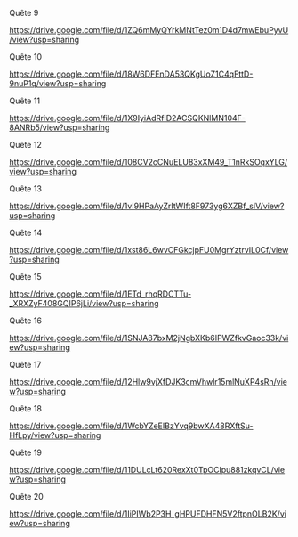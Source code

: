 Quête 9 

https://drive.google.com/file/d/1ZQ6mMyQYrkMNtTez0m1D4d7mwEbuPyvU/view?usp=sharing

Quête 10 

https://drive.google.com/file/d/18W6DFEnDA53QKgUoZ1C4qFttD-9nuP1q/view?usp=sharing

Quête 11

https://drive.google.com/file/d/1X9IyiAdRfID2ACSQKNlMN104F-8ANRb5/view?usp=sharing

Quête 12

https://drive.google.com/file/d/108CV2cCNuELU83xXM49_T1nRkSOqxYLG/view?usp=sharing

Quête 13

https://drive.google.com/file/d/1vI9HPaAyZrItWIft8F973yg6XZBf_slV/view?usp=sharing

Quête 14 

https://drive.google.com/file/d/1xst86L6wvCFGkcjpFU0MgrYztrvIL0Cf/view?usp=sharing

Quête 15

https://drive.google.com/file/d/1ETd_rhqRDCTTu-_XRXZyF408GQIP6jLi/view?usp=sharing

Quête 16 

https://drive.google.com/file/d/1SNJA87bxM2jNgbXKb6IPWZfkvGaoc33k/view?usp=sharing

Quête 17

https://drive.google.com/file/d/12Hlw9vjXfDJK3cmVhwlr15mlNuXP4sRn/view?usp=sharing

Quête 18

https://drive.google.com/file/d/1WcbYZeEIBzYvq9bwXA48RXftSu-HfLpy/view?usp=sharing

Quête 19

https://drive.google.com/file/d/11DULcLt620RexXt0TpOClpu881zkqvCL/view?usp=sharing

Quête 20 

https://drive.google.com/file/d/1IiPIWb2P3H_gHPUFDHFN5V2ftpnOLB2K/view?usp=sharing
